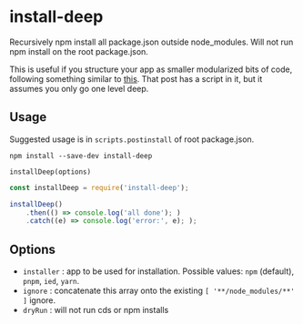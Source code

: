 # install-deep

Recursively npm install all package.json outside node_modules. Will not run
npm install on the root package.json.

This is useful if you structure your app as smaller modularized bits of code, following 
something similar to [this](https://strongloop.com/strongblog/modular-node-js-express/).
That post has a script in it, but it assumes you only go one level deep.

## Usage

Suggested usage is in `scripts.postinstall` of root package.json.

`npm install --save-dev install-deep`

`installDeep(options)`

```javascript
const installDeep = require('install-deep');

installDeep()
    .then(() => console.log('all done'); )
    .catch((e) => console.log('error:', e); );
```

## Options

* `installer` : app to be used for installation. Possible values: `npm` (default), `pnpm`, `ied`, `yarn`.
* `ignore`    : concatenate this array onto the existing `[ '**/node_modules/**' ]` ignore.
* `dryRun`    : will not run cds or npm installs

